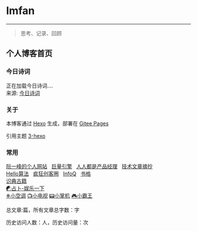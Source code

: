 # Imfan
---
> 思考、记录、回顾

 
## 个人博客首页

<!--今日诗词-->
<script src="https://sdk.jinrishici.com/v2/browser/jinrishici.js" charset="utf-8"></script>
<h3>今日诗词</h3>
<div id="today-poem">正在加载今日诗词....</div>
<div>来源: <a href="https://www.jinrishici.com">今日诗词</a></div>
<script type="text/javascript">
  jinrishici.load(function(result) {
    var goodWords = result.data.content;
    var content = result.data.origin;
    var htmlTxt = '<div>'+content.title+'</div>'+
                  '<div>--'+content.author+'</div>';
    for(var i=0; i<content.content.length; i++){
        var words = content.content[i];
        if(words.includes(goodWords)){
            var wordSplit = words.split(goodWords);
            htmlTxt = htmlTxt + '<div>「'+wordSplit[0]+'<font class="goodWords_class">'+goodWords+'</font>'+wordSplit[1]+'」</div>';
        } else {
            htmlTxt = htmlTxt + '<div>'+words+'</div>';
        }
    }
    document.getElementById("today-poem").innerHTML = htmlTxt;
  });
</script>


### 关于
本博客通过 [Hexo](https://hexo.io/) 生成，部署在 [Gitee Pages](https://gitee.com/help/articles/4136#article-header0)<p>
引用主题 [3-hexo](https://yelog.org/2017/03/23/3-hexo-instruction/)

### 常用
<div>
    <span><a href="https://www.ruanyifeng.com/">阮一峰的个人网站</a>&nbsp;&nbsp;</span>
    <span><a href="https://www.oceanengine.com/">巨量引擎</a>&nbsp;&nbsp;</span>
    <span><a href="https://www.woshipm.com/">人人都是产品经理</a>&nbsp;&nbsp;</span>
    <span><a href="https://learn.lianglianglee.com/">技术文章摘抄</a>&nbsp;&nbsp;</span>
</div>
<div>
    <span><a href="https://www.hello-algo.com/">Hello算法</a>&nbsp;&nbsp;</span>
    <span><a href="https://www.cnblogs.com/crazymakercircle">疯狂创客圈</a>&nbsp;&nbsp;</span>
    <span><a href="https://www.infoq.cn/">InfoQ</a>&nbsp;&nbsp;</span>
    <span><a href="https://new.shuge.org/">书格</a>&nbsp;&nbsp;</span>
</div>
<div>
    <span><a href="https://www.shidianguji.com/">识典古籍</a>&nbsp;&nbsp;</span>
</div>
<div>
    <span><a href="/game/gua.html" target="_blank">☯占卜-娱乐一下</a></span>
</div>

<div>
<span><a href="https://taurl.cn/air" target="_blank">❄小空调</a></span>
<span><a href="https://taurl.cn/itv" target="_blank">📺小电视</a></span>
<span><a href="https://taurl.cn/ikk" target="_blank">📟小掌机</a></span>
<span><a href="https://taurl.cn/ibw" target="_blank">🎮小霸王</a></span>
</div>


总文章:<code class="article_number"></code>篇，所有文章总字数：<code class="site_word_count"></code>字<p>
历史访问人数：<code class="site_uv"></code>人，历史访问量：<code class="site_pv"></code>次
